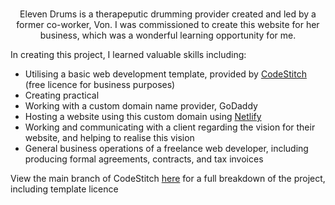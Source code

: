 <br/>

<p align = "center">
  Eleven Drums is a therapeputic drumming provider created and led by a former co-worker, Von. 
  I was commissioned to create this website for her business, which was a wonderful learning opportunity for me. 

  In creating this project, I learned valuable skills including: 
  <ul>
    <li>Utilising a basic web development template, provided by <a href="https://codestitch.app/">CodeStitch</a> (free licence for business purposes)</li>
    <li>Creating practical 
    <li>Working with a custom domain name provider, GoDaddy</li>
    <li>Hosting a website using this custom domain using <a href="https://www.netlify.com/">Netlify</a></li>
    <li>Working and communicating with a client regarding the vision for their website, and helping to realise this vision</li>
    <li>General business operations of a freelance web developer, including producing formal agreements, contracts, and tax invoices</li>
  </ul>

  View the main branch of CodeStitch <a href="https://github.com/CodeStitchOfficial/Intermediate-Website-Kit-LESS">here</a> for a full breakdown of the project, including template licence
</p>
